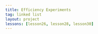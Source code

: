 ```yaml
---
title: Efficiency Experiments
tag: linked list
layout: project
lessons: [lesson26, lesson28, lesson30]
---
```

